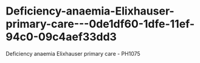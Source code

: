 # Deficiency-anaemia-Elixhauser-primary-care---0de1df60-1dfe-11ef-94c0-09c4aef33dd3
Deficiency anaemia Elixhauser primary care - PH1075
